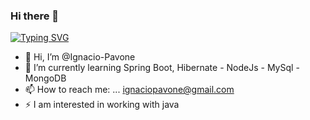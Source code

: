 ### Hi there 👋
[![Typing SVG](https://readme-typing-svg.demolab.com?font=Fira+Code&size=25&pause=1000&color=F71F22&center=true&vCenter=true&width=435&lines=Hola+!!+Soy+Nacho+Backend+Devolper!++com+%F0%9F%A4%97)](https://git.io/typing-svg)

- 👋 Hi, I’m @Ignacio-Pavone 
- 🌱 I’m currently learning Spring Boot, Hibernate - NodeJs - MySql - MongoDB
- 📫 How to reach me: ... ignaciopavone@gmail.com 
- ⚡ I am interested in working with java

